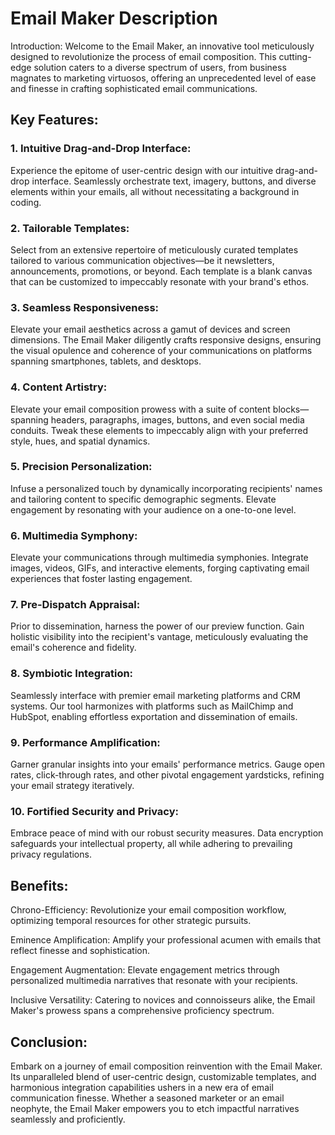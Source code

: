 
# Email Maker Description

Introduction: Welcome to the Email Maker, an innovative tool meticulously designed to revolutionize the process of email composition. This cutting-edge solution caters to a diverse spectrum of users, from business magnates to marketing virtuosos, offering an unprecedented level of ease and finesse in crafting sophisticated email communications.

## Key Features:
### 1. Intuitive Drag-and-Drop Interface: 
Experience the epitome of user-centric design with our intuitive drag-and-drop interface. Seamlessly orchestrate text, imagery, buttons, and diverse elements within your emails, all without necessitating a background in coding.

### 2. Tailorable Templates: 
Select from an extensive repertoire of meticulously curated templates tailored to various communication objectives—be it newsletters, announcements, promotions, or beyond. Each template is a blank canvas that can be customized to impeccably resonate with your brand's ethos.

### 3. Seamless Responsiveness:
Elevate your email aesthetics across a gamut of devices and screen dimensions. The Email Maker diligently crafts responsive designs, ensuring the visual opulence and coherence of your communications on platforms spanning smartphones, tablets, and desktops.

### 4. Content Artistry:
Elevate your email composition prowess with a suite of content blocks—spanning headers, paragraphs, images, buttons, and even social media conduits. Tweak these elements to impeccably align with your preferred style, hues, and spatial dynamics.

### 5. Precision Personalization:
Infuse a personalized touch by dynamically incorporating recipients' names and tailoring content to specific demographic segments. Elevate engagement by resonating with your audience on a one-to-one level.

### 6. Multimedia Symphony:
Elevate your communications through multimedia symphonies. Integrate images, videos, GIFs, and interactive elements, forging captivating email experiences that foster lasting engagement.


### 7. Pre-Dispatch Appraisal:
Prior to dissemination, harness the power of our preview function. Gain holistic visibility into the recipient's vantage, meticulously evaluating the email's coherence and fidelity.

### 8. Symbiotic Integration:
Seamlessly interface with premier email marketing platforms and CRM systems. Our tool harmonizes with platforms such as MailChimp and HubSpot, enabling effortless exportation and dissemination of emails.

### 9. Performance Amplification:
Garner granular insights into your emails' performance metrics. Gauge open rates, click-through rates, and other pivotal engagement yardsticks, refining your email strategy iteratively.

### 10. Fortified Security and Privacy:
Embrace peace of mind with our robust security measures. Data encryption safeguards your intellectual property, all while adhering to prevailing privacy regulations.

## Benefits:

Chrono-Efficiency:  Revolutionize your email composition workflow, optimizing temporal resources for other strategic pursuits.

Eminence Amplification: Amplify your professional acumen with emails that reflect finesse and sophistication.

Engagement Augmentation: Elevate engagement metrics through personalized multimedia narratives that resonate with your recipients.

Inclusive Versatility: Catering to novices and connoisseurs alike, the Email Maker's prowess spans a comprehensive proficiency spectrum.


## Conclusion:
Embark on a journey of email composition reinvention with the Email Maker. Its unparalleled blend of user-centric design, customizable templates, and harmonious integration capabilities ushers in a new era of email communication finesse. Whether a seasoned marketer or an email neophyte, the Email Maker empowers you to etch impactful narratives seamlessly and proficiently.


